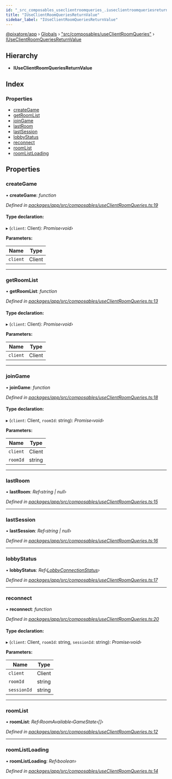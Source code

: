```yaml
---
id: "_src_composables_useclientroomqueries_.iuseclientroomqueriesreturnvalue"
title: "IUseClientRoomQueriesReturnValue"
sidebar_label: "IUseClientRoomQueriesReturnValue"
---
```


[@pixatore/app](../index.md) › [Globals](../globals.md) › ["src/composables/useClientRoomQueries"](../modules/_src_composables_useclientroomqueries_.md) › [IUseClientRoomQueriesReturnValue](_src_composables_useclientroomqueries_.iuseclientroomqueriesreturnvalue.md)

## Hierarchy

* **IUseClientRoomQueriesReturnValue**

## Index

### Properties

* [createGame](_src_composables_useclientroomqueries_.iuseclientroomqueriesreturnvalue.md#creategame)
* [getRoomList](_src_composables_useclientroomqueries_.iuseclientroomqueriesreturnvalue.md#getroomlist)
* [joinGame](_src_composables_useclientroomqueries_.iuseclientroomqueriesreturnvalue.md#joingame)
* [lastRoom](_src_composables_useclientroomqueries_.iuseclientroomqueriesreturnvalue.md#lastroom)
* [lastSession](_src_composables_useclientroomqueries_.iuseclientroomqueriesreturnvalue.md#lastsession)
* [lobbyStatus](_src_composables_useclientroomqueries_.iuseclientroomqueriesreturnvalue.md#lobbystatus)
* [reconnect](_src_composables_useclientroomqueries_.iuseclientroomqueriesreturnvalue.md#reconnect)
* [roomList](_src_composables_useclientroomqueries_.iuseclientroomqueriesreturnvalue.md#roomlist)
* [roomListLoading](_src_composables_useclientroomqueries_.iuseclientroomqueriesreturnvalue.md#roomlistloading)

## Properties

###  createGame

• **createGame**: *function*

*Defined in [packages/app/src/composables/useClientRoomQueries.ts:19](https://github.com/will-hart/pixatore/blob/9f2e114/packages/app/src/composables/useClientRoomQueries.ts#L19)*

#### Type declaration:

▸ (`client`: Client): *Promise‹void›*

**Parameters:**

Name | Type |
------ | ------ |
`client` | Client |

___

###  getRoomList

• **getRoomList**: *function*

*Defined in [packages/app/src/composables/useClientRoomQueries.ts:13](https://github.com/will-hart/pixatore/blob/9f2e114/packages/app/src/composables/useClientRoomQueries.ts#L13)*

#### Type declaration:

▸ (`client`: Client): *Promise‹void›*

**Parameters:**

Name | Type |
------ | ------ |
`client` | Client |

___

###  joinGame

• **joinGame**: *function*

*Defined in [packages/app/src/composables/useClientRoomQueries.ts:18](https://github.com/will-hart/pixatore/blob/9f2e114/packages/app/src/composables/useClientRoomQueries.ts#L18)*

#### Type declaration:

▸ (`client`: Client, `roomId`: string): *Promise‹void›*

**Parameters:**

Name | Type |
------ | ------ |
`client` | Client |
`roomId` | string |

___

###  lastRoom

• **lastRoom**: *Ref‹string | null›*

*Defined in [packages/app/src/composables/useClientRoomQueries.ts:15](https://github.com/will-hart/pixatore/blob/9f2e114/packages/app/src/composables/useClientRoomQueries.ts#L15)*

___

###  lastSession

• **lastSession**: *Ref‹string | null›*

*Defined in [packages/app/src/composables/useClientRoomQueries.ts:16](https://github.com/will-hart/pixatore/blob/9f2e114/packages/app/src/composables/useClientRoomQueries.ts#L16)*

___

###  lobbyStatus

• **lobbyStatus**: *Ref‹[LobbyConnectionStatus](../modules/_src_gameengine_scenes_serverbrowserscene_.md#lobbyconnectionstatus)›*

*Defined in [packages/app/src/composables/useClientRoomQueries.ts:17](https://github.com/will-hart/pixatore/blob/9f2e114/packages/app/src/composables/useClientRoomQueries.ts#L17)*

___

###  reconnect

• **reconnect**: *function*

*Defined in [packages/app/src/composables/useClientRoomQueries.ts:20](https://github.com/will-hart/pixatore/blob/9f2e114/packages/app/src/composables/useClientRoomQueries.ts#L20)*

#### Type declaration:

▸ (`client`: Client, `roomId`: string, `sessionId`: string): *Promise‹void›*

**Parameters:**

Name | Type |
------ | ------ |
`client` | Client |
`roomId` | string |
`sessionId` | string |

___

###  roomList

• **roomList**: *Ref‹RoomAvailable‹GameState›[]›*

*Defined in [packages/app/src/composables/useClientRoomQueries.ts:12](https://github.com/will-hart/pixatore/blob/9f2e114/packages/app/src/composables/useClientRoomQueries.ts#L12)*

___

###  roomListLoading

• **roomListLoading**: *Ref‹boolean›*

*Defined in [packages/app/src/composables/useClientRoomQueries.ts:14](https://github.com/will-hart/pixatore/blob/9f2e114/packages/app/src/composables/useClientRoomQueries.ts#L14)*
